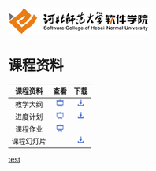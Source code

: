 ![河北师范大学软件学院](../image/logo.png)

# 课程资料


| 课程资料|查看|下载|
|:---:|:---:|:---:|
|教学大纲|[<img src="../image/presentation.png" height="15" />](./outline.pdf)|[<img src="../image/download.png" height="15" />](./outline.docx)|
|进度计划|[<img src="../image/presentation.png" height="15" />](./schedule.pdf)|[<img src="../image/download.png" height="15" />](./schedule.docx)|
|课程作业|[<img src="../image/presentation.png" height="15" />](./task.md)||
|课程幻灯片||[<img src="../image/download.png" height="15" />](./slides)|

[test](./README.md/#任务求10个数中最大值最小值)


